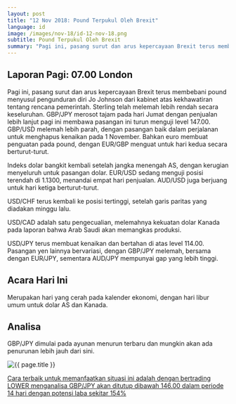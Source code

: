 ```yaml
---
layout: post
title: "12 Nov 2018: Pound Terpukul Oleh Brexit"
language: id
image: /images/nov-18/id-12-nov-18.png
subtitle: Pound Terpukul Oleh Brexit
summary: "Pagi ini, pasang surut dan arus kepercayaan Brexit terus membebani pound menyusul pengunduran diri Jo Johnson dari kabinet atas kekhawatiran tentang rencana pemerintah"
---
```

## Laporan Pagi: 07.00 London

Pagi ini, pasang surut dan arus kepercayaan Brexit terus membebani pound menyusul pengunduran diri Jo Johnson dari kabinet atas kekhawatiran tentang rencana pemerintah. Sterling telah melemah lebih rendah secara keseluruhan. GBP/JPY merosot tajam pada hari Jumat dengan penjualan lebih lanjut pagi ini membawa pasangan ini turun menguji level 147.00. GBP/USD melemah lebih parah, dengan pasangan baik dalam perjalanan untuk menghapus kenaikan pada 1 November. Bahkan euro membuat penguatan pada pound, dengan EUR/GBP menguat untuk hari kedua secara berturut-turut.

Indeks dolar bangkit kembali setelah jangka menengah AS, dengan kerugian menyeluruh untuk pasangan dolar. EUR/USD sedang menguji posisi terendah di 1.1300, menandai empat hari penjualan. AUD/USD juga berjuang untuk hari ketiga berturut-turut.

USD/CHF terus kembali ke posisi tertinggi, setelah garis paritas yang diadakan minggu lalu.

USD/CAD adalah satu pengecualian, melemahnya kekuatan dolar Kanada pada laporan bahwa Arab Saudi akan memangkas produksi.

USD/JPY terus membuat kenaikan dan bertahan di atas level 114.00. Pasangan yen lainnya bervariasi, dengan GBP/JPY melemah, bersama dengan EUR/JPY, sementara AUD/JPY mempunyai gap yang lebih tinggi.

## Acara Hari Ini

Merupakan hari yang cerah pada kalender ekonomi, dengan hari libur umum untuk dolar AS dan Kanada.

## Analisa

GBP/JPY dimulai pada ayunan menurun terbaru dan mungkin akan ada penurunan lebih jauh dari sini.

<img src="{{ site.url }}/images/nov-18/id-12-nov-18.png" alt="{{ page.title }}" title="{{ page.title }}">

<a href="%LINK%%?currency=USD&market=forex&underlying=frxGBPJPY&formname=higherlower&duration_amount=14&duration_units=d&amount=10&amount_type=stake&expiry_type=duration&barrier=146" target="_blank" rel="noopener noreferrer nofollow">Cara terbaik untuk memanfaatkan situasi ini adalah dengan bertrading LOWER menganalisa GBP/JPY akan ditutup dibawah 146.00 dalam periode 14 hari dengan potensi laba sekitar 154%</a>